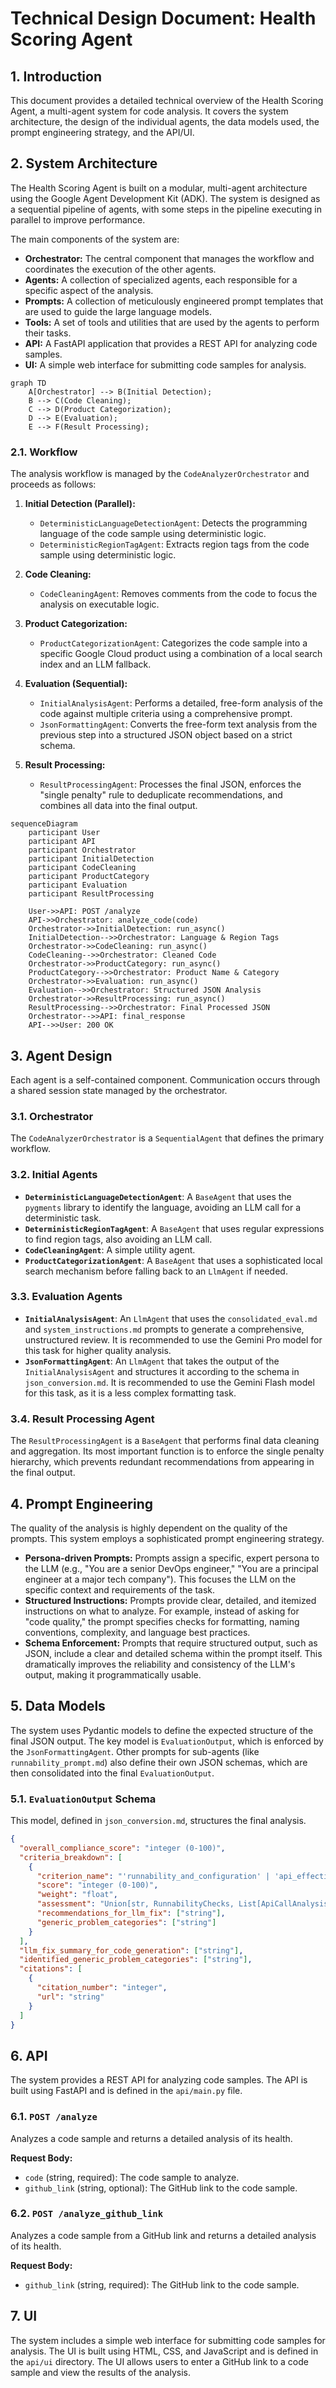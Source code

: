 # Technical Design Document: Health Scoring Agent

## 1. Introduction

This document provides a detailed technical overview of the Health Scoring Agent, a multi-agent system for code analysis. It covers the system architecture, the design of the individual agents, the data models used, the prompt engineering strategy, and the API/UI.

## 2. System Architecture

The Health Scoring Agent is built on a modular, multi-agent architecture using the Google Agent Development Kit (ADK). The system is designed as a sequential pipeline of agents, with some steps in the pipeline executing in parallel to improve performance.

The main components of the system are:

*   **Orchestrator:** The central component that manages the workflow and coordinates the execution of the other agents.
*   **Agents:** A collection of specialized agents, each responsible for a specific aspect of the analysis.
*   **Prompts:** A collection of meticulously engineered prompt templates that are used to guide the large language models.
*   **Tools:** A set of tools and utilities that are used by the agents to perform their tasks.
*   **API:** A FastAPI application that provides a REST API for analyzing code samples.
*   **UI:** A simple web interface for submitting code samples for analysis.

```mermaid
graph TD
    A[Orchestrator] --> B(Initial Detection);
    B --> C(Code Cleaning);
    C --> D(Product Categorization);
    D --> E(Evaluation);
    E --> F(Result Processing);
```

### 2.1. Workflow

The analysis workflow is managed by the `CodeAnalyzerOrchestrator` and proceeds as follows:

1.  **Initial Detection (Parallel):**
    *   `DeterministicLanguageDetectionAgent`: Detects the programming language of the code sample using deterministic logic.
    *   `DeterministicRegionTagAgent`: Extracts region tags from the code sample using deterministic logic.

2.  **Code Cleaning:**
    *   `CodeCleaningAgent`: Removes comments from the code to focus the analysis on executable logic.

3.  **Product Categorization:**
    *   `ProductCategorizationAgent`: Categorizes the code sample into a specific Google Cloud product using a combination of a local search index and an LLM fallback.

4.  **Evaluation (Sequential):**
    *   `InitialAnalysisAgent`: Performs a detailed, free-form analysis of the code against multiple criteria using a comprehensive prompt.
    *   `JsonFormattingAgent`: Converts the free-form text analysis from the previous step into a structured JSON object based on a strict schema.

5.  **Result Processing:**
    *   `ResultProcessingAgent`: Processes the final JSON, enforces the "single penalty" rule to deduplicate recommendations, and combines all data into the final output.

```mermaid
sequenceDiagram
    participant User
    participant API
    participant Orchestrator
    participant InitialDetection
    participant CodeCleaning
    participant ProductCategory
    participant Evaluation
    participant ResultProcessing

    User->>API: POST /analyze
    API->>Orchestrator: analyze_code(code)
    Orchestrator->>InitialDetection: run_async()
    InitialDetection-->>Orchestrator: Language & Region Tags
    Orchestrator->>CodeCleaning: run_async()
    CodeCleaning-->>Orchestrator: Cleaned Code
    Orchestrator->>ProductCategory: run_async()
    ProductCategory-->>Orchestrator: Product Name & Category
    Orchestrator->>Evaluation: run_async()
    Evaluation-->>Orchestrator: Structured JSON Analysis
    Orchestrator->>ResultProcessing: run_async()
    ResultProcessing-->>Orchestrator: Final Processed JSON
    Orchestrator-->>API: final_response
    API-->>User: 200 OK
```

## 3. Agent Design

Each agent is a self-contained component. Communication occurs through a shared session state managed by the orchestrator.

### 3.1. Orchestrator

The `CodeAnalyzerOrchestrator` is a `SequentialAgent` that defines the primary workflow.

### 3.2. Initial Agents

*   **`DeterministicLanguageDetectionAgent`**: A `BaseAgent` that uses the `pygments` library to identify the language, avoiding an LLM call for a deterministic task.
*   **`DeterministicRegionTagAgent`**: A `BaseAgent` that uses regular expressions to find region tags, also avoiding an LLM call.
*   **`CodeCleaningAgent`**: A simple utility agent.
*   **`ProductCategorizationAgent`**: A `BaseAgent` that uses a sophisticated local search mechanism before falling back to an `LlmAgent` if needed.

### 3.3. Evaluation Agents

*   **`InitialAnalysisAgent`**: An `LlmAgent` that uses the `consolidated_eval.md` and `system_instructions.md` prompts to generate a comprehensive, unstructured review. It is recommended to use the Gemini Pro model for this task for higher quality analysis.
*   **`JsonFormattingAgent`**: An `LlmAgent` that takes the output of the `InitialAnalysisAgent` and structures it according to the schema in `json_conversion.md`. It is recommended to use the Gemini Flash model for this task, as it is a less complex formatting task.

### 3.4. Result Processing Agent

The `ResultProcessingAgent` is a `BaseAgent` that performs final data cleaning and aggregation. Its most important function is to enforce the single penalty hierarchy, which prevents redundant recommendations from appearing in the final output.

## 4. Prompt Engineering

The quality of the analysis is highly dependent on the quality of the prompts. This system employs a sophisticated prompt engineering strategy.

*   **Persona-driven Prompts:** Prompts assign a specific, expert persona to the LLM (e.g., "You are a senior DevOps engineer," "You are a principal engineer at a major tech company"). This focuses the LLM on the specific context and requirements of the task.
*   **Structured Instructions:** Prompts provide clear, detailed, and itemized instructions on what to analyze. For example, instead of asking for "code quality," the prompt specifies checks for formatting, naming conventions, complexity, and language best practices.
*   **Schema Enforcement:** Prompts that require structured output, such as JSON, include a clear and detailed schema within the prompt itself. This dramatically improves the reliability and consistency of the LLM's output, making it programmatically usable.

## 5. Data Models

The system uses Pydantic models to define the expected structure of the final JSON output. The key model is `EvaluationOutput`, which is enforced by the `JsonFormattingAgent`. Other prompts for sub-agents (like `runnability_prompt.md`) also define their own JSON schemas, which are then consolidated into the final `EvaluationOutput`.

### 5.1. `EvaluationOutput` Schema

This model, defined in `json_conversion.md`, structures the final analysis.

```json
{
  "overall_compliance_score": "integer (0-100)",
  "criteria_breakdown": [
    {
      "criterion_name": "'runnability_and_configuration' | 'api_effectiveness_and_correctness' | ...",
      "score": "integer (0-100)",
      "weight": "float",
      "assessment": "Union[str, RunnabilityChecks, List[ApiCallAnalysis]]",
      "recommendations_for_llm_fix": ["string"],
      "generic_problem_categories": ["string"]
    }
  ],
  "llm_fix_summary_for_code_generation": ["string"],
  "identified_generic_problem_categories": ["string"],
  "citations": [
    {
      "citation_number": "integer",
      "url": "string"
    }
  ]
}
```

## 6. API

The system provides a REST API for analyzing code samples. The API is built using FastAPI and is defined in the `api/main.py` file.

### 6.1. `POST /analyze`

Analyzes a code sample and returns a detailed analysis of its health.

**Request Body:**

*   `code` (string, required): The code sample to analyze.
*   `github_link` (string, optional): The GitHub link to the code sample.

### 6.2. `POST /analyze_github_link`

Analyzes a code sample from a GitHub link and returns a detailed analysis of its health.

**Request Body:**

*   `github_link` (string, required): The GitHub link to the code sample.

## 7. UI

The system includes a simple web interface for submitting code samples for analysis. The UI is built using HTML, CSS, and JavaScript and is defined in the `api/ui` directory. The UI allows users to enter a GitHub link to a code sample and view the results of the analysis.